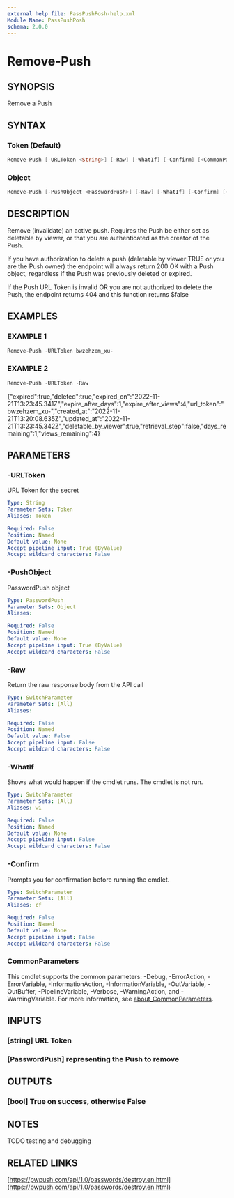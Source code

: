 ```yaml
---
external help file: PassPushPosh-help.xml
Module Name: PassPushPosh
schema: 2.0.0
---
```


# Remove-Push

## SYNOPSIS

Remove a Push

## SYNTAX

### Token (Default)

```powershell
Remove-Push [-URLToken <String>] [-Raw] [-WhatIf] [-Confirm] [<CommonParameters>]
```

### Object

```powershell
Remove-Push [-PushObject <PasswordPush>] [-Raw] [-WhatIf] [-Confirm] [<CommonParameters>]
```

## DESCRIPTION

Remove (invalidate) an active push.
Requires the Push be either set as
deletable by viewer, or that you are authenticated as the creator of the
Push.

If you have authorization to delete a push (deletable by viewer TRUE or
you are the Push owner) the endpoint will always return 200 OK with a Push
object, regardless if the Push was previously deleted or expired.

If the Push URL Token is invalid OR you are not authorized to delete the
Push, the endpoint returns 404 and this function returns $false

## EXAMPLES

### EXAMPLE 1

```powershell
Remove-Push -URLToken bwzehzem_xu-
```

### EXAMPLE 2

```powershell
Remove-Push -URLToken -Raw
```

{"expired":true,"deleted":true,"expired_on":"2022-11-21T13:23:45.341Z","expire_after_days":1,"expire_after_views":4,"url_token":"bwzehzem_xu-","created_at":"2022-11-21T13:20:08.635Z","updated_at":"2022-11-21T13:23:45.342Z","deletable_by_viewer":true,"retrieval_step":false,"days_remaining":1,"views_remaining":4}

## PARAMETERS

### -URLToken

URL Token for the secret

```yaml
Type: String
Parameter Sets: Token
Aliases: Token

Required: False
Position: Named
Default value: None
Accept pipeline input: True (ByValue)
Accept wildcard characters: False
```

### -PushObject

PasswordPush object

```yaml
Type: PasswordPush
Parameter Sets: Object
Aliases:

Required: False
Position: Named
Default value: None
Accept pipeline input: True (ByValue)
Accept wildcard characters: False
```

### -Raw

Return the raw response body from the API call

```yaml
Type: SwitchParameter
Parameter Sets: (All)
Aliases:

Required: False
Position: Named
Default value: False
Accept pipeline input: False
Accept wildcard characters: False
```

### -WhatIf

Shows what would happen if the cmdlet runs.
The cmdlet is not run.

```yaml
Type: SwitchParameter
Parameter Sets: (All)
Aliases: wi

Required: False
Position: Named
Default value: None
Accept pipeline input: False
Accept wildcard characters: False
```

### -Confirm

Prompts you for confirmation before running the cmdlet.

```yaml
Type: SwitchParameter
Parameter Sets: (All)
Aliases: cf

Required: False
Position: Named
Default value: None
Accept pipeline input: False
Accept wildcard characters: False
```

### CommonParameters

This cmdlet supports the common parameters: -Debug, -ErrorAction, -ErrorVariable, -InformationAction, -InformationVariable, -OutVariable, -OutBuffer, -PipelineVariable, -Verbose, -WarningAction, and -WarningVariable. For more information, see [about_CommonParameters](http://go.microsoft.com/fwlink/?LinkID=113216).

## INPUTS

### [string] URL Token

### [PasswordPush] representing the Push to remove

## OUTPUTS

### [bool] True on success, otherwise False

## NOTES

TODO testing and debugging

## RELATED LINKS

[https://pwpush.com/api/1.0/passwords/destroy.en.html](https://pwpush.com/api/1.0/passwords/destroy.en.html)
